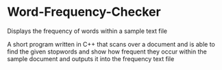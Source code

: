 # Word-Frequency-Checker
Displays the frequency of words within a sample text file

A short program written in C++ that scans over a document and is able to find the given stopwords and show how frequent they occur within the sample document and outputs it into the frequency text file
